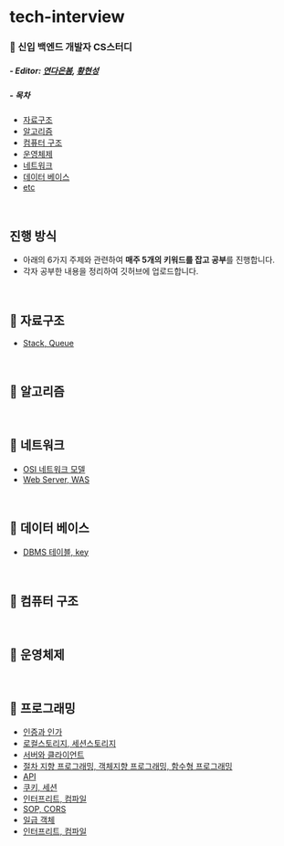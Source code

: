 # tech-interview

### 📖 신입 백엔드 개발자 CS스터디

##### - Editor: [연다은봄](https://github.com/robinyeon), [황현성](https://github.com/iHateAI)

##### - 목차
- [자료구조](#-자료구조)
- [알고리즘](#-알고리즘)
- [컴퓨터 구조](#-컴퓨터-구조)
- [운영체제](#-운영체제)
- [네트워크](#-네트워크)
- [데이터 베이스](#-데이터-베이스)
- [etc](#-etc)

<br/>

## 진행 방식
- 아래의 6가지 주제와 관련하여 **매주 5개의 키워드를 잡고 공부**를 진행합니다.
- 각자 공부한 내용을 정리하여 깃허브에 업로드합니다.

<br/>

## 📌 자료구조
- [Stack, Queue](#)
<br/>

## 📌 알고리즘

<br/>

## 📌 네트워크
- [OSI 네트워크 모델](#)
- [Web Server, WAS](#)
<br/>

## 📌 데이터 베이스
- [DBMS 테이블, key](https://github.com/robinyeon/tech-cs-study/blob/main/CS%20%EA%B0%9C%EB%85%90/DB%20%ED%85%8C%EC%9D%B4%EB%B8%94%20%EA%B4%80%EB%A0%A8%20%EC%9A%A9%EC%96%B4.md)

<br/>

## 📌 컴퓨터 구조

<br/>

## 📌 운영체제 

<br/>

## 📌 프로그래밍
- [인증과 인가](https://github.com/robinyeon/tech-cs-study/blob/main/CS%20%EA%B0%9C%EB%85%90/%EC%9D%B8%EC%A6%9D%EA%B3%BC%20%EC%9D%B8%EA%B0%80.md)
- [로컬스토리지, 세션스토리지](https://github.com/robinyeon/tech-cs-study/blob/main/CS%20%EA%B0%9C%EB%85%90/%EB%A1%9C%EC%BB%AC%20%EC%8A%A4%ED%86%A0%EB%A6%AC%EC%A7%80%20vs%20%EC%84%B8%EC%85%98%20%EC%8A%A4%ED%86%A0%EB%A6%AC%EC%A7%80.md)
- [서버와 클라이언트](https://github.com/robinyeon/tech-interview/blob/main/CS%20%EA%B0%9C%EB%85%90/%EC%84%9C%EB%B2%84%EC%99%80%20%ED%81%B4%EB%9D%BC%EC%9D%B4%EC%96%B8%ED%8A%B8.md)
- [절차 지향 프로그래밍, 객체지향 프로그래밍, 함수형 프로그래밍](https://github.com/robinyeon/tech-interview/blob/main/CS%20%EA%B0%9C%EB%85%90/%EC%A0%88%EC%B0%A8%EC%A7%80%ED%96%A5%20%ED%94%84%EB%A1%9C%EA%B7%B8%EB%9E%98%EB%B0%8D%2C%20%EA%B0%9D%EC%B2%B4%EC%A7%80%ED%96%A5%20%ED%94%84%EB%A1%9C%EA%B7%B8%EB%9E%98%EB%B0%8D%2C%20%ED%95%A8%EC%88%98%ED%98%95%20%ED%94%84%EB%A1%9C%EA%B7%B8%EB%9E%98%EB%B0%8D.md)
- [API](https://github.com/robinyeon/tech-interview/blob/main/CS%20%EA%B0%9C%EB%85%90/API.md)
- [쿠키, 세션](https://github.com/robinyeon/tech-interview/blob/main/CS%20%EA%B0%9C%EB%85%90/%EC%BF%A0%ED%82%A4%2C%20%EC%84%B8%EC%85%98.md)
- [인터프리트, 컴파일](https://github.com/robinyeon/tech-interview/blob/main/CS%20%EA%B0%9C%EB%85%90/%EC%9D%B8%ED%84%B0%ED%94%84%EB%A6%AC%ED%8A%B8%2C%20%EC%BB%B4%ED%8C%8C%EC%9D%BC.md)
- [SOP, CORS](https://github.com/robinyeon/tech-interview/blob/main/CS%20%EA%B0%9C%EB%85%90/SOP%2C%20CORS.md)
- [일급 객체](https://github.com/robinyeon/tech-interview/blob/main/CS%20%EA%B0%9C%EB%85%90/%EC%9D%BC%EA%B8%89%20%EA%B0%9D%EC%B2%B4.md)
- [인터프리트, 컴파일](https://github.com/robinyeon/tech-interview/blob/main/CS%20%EA%B0%9C%EB%85%90/%EC%9D%B8%ED%84%B0%ED%94%84%EB%A6%AC%ED%8A%B8%2C%20%EC%BB%B4%ED%8C%8C%EC%9D%BC.md)






